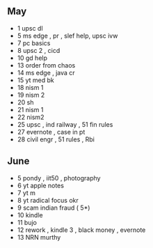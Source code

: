 ## May
- 1 upsc dl 
- 5 ms edge , pr , slef help, upsc ivw 
- 7 pc basics
- 8 upsc 2 , cicd 
- 10 gd help 
- 13 order from chaos 
- 14 ms edge , java cr
- 15 yt med bk 
- 18 nism 1 
- 19 nism 2 
- 20 sh 
- 21 nism 1
- 22 nism2 
- 25 upsc , ind railway , 51 fin rules
- 27 evernote , case in pt 
- 28 civil engr , 51 rules , Rbi 

## June
- 5 pondy , iit50 , photography 
- 6 yt apple notes
- 7 yt m 
- 8 yt radical focus okr 
- 9 scam indian fraud ( 5*)
- 10 kindle
- 11 bujo 
- 12 rework , kindle 3 , black money , evernote
- 13 NRN murthy
